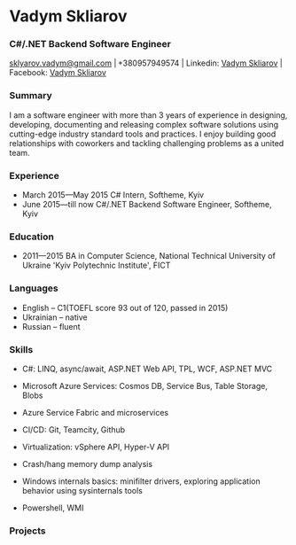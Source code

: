 # Vadym  Skliarov
### C#/.NET Backend Software Engineer
sklyarov.vadym@gmail.com | +380957949574 | Linkedin: [Vadym Skliarov](https://www.linkedin.com/in/vadym-skliarov-676936b7/) | Facebook: [Vadym Skliarov](https://www.facebook.com/vadymskliarov)

### Summary
I am a software engineer with more than 3 years of experience in designing, developing, documenting and releasing complex software solutions using cutting-edge industry standard tools and practices. I enjoy building good relationships with coworkers and tackling challenging problems as a united team.
### Experience
- March 2015—May 2015 C# Intern, Softheme, Kyiv
- June 2015—till now C#/.NET Backend Software Engineer, Softheme, Kyiv
### Education
- 2011—2015 BA in Computer Science, National Technical University of Ukraine 'Kyiv Polytechnic  Institute', FICT
### Languages
- English – C1(TOEFL score 93 out of 120, passed in 2015)
- Ukrainian – native
- Russian – fluent
### Skills
-   C#:  LINQ, async/await, ASP.NET Web API, TPL, WCF, ASP.NET MVC
    
-   Microsoft Azure Services: Cosmos DB, Service Bus, Table Storage, Blobs
    
-   Azure Service Fabric and microservices
    
-   CI/CD: Git, Teamcity, Github
    
-   Virtualization: vSphere API, Hyper-V API
    
-   Crash/hang memory dump analysis
    
-   Windows internals basics: minifilter drivers, exploring application behavior using sysinternals tools
    
-   Powershell, WMI
### Projects
